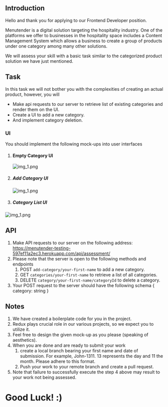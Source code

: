 ## Introduction

Hello and thank you for applying to our Frontend Developer position.

Menutender is a digital solution targeting the
hospitality industry. One of the platforms we offer to businesses in the hospitality space includes a Content Management
System which allows a business to create a group of products under one category among many other solutions.

We will assess your skill with a basic task similar to the categorized product solution we have just mentioned.

## Task

In this task we will not bother you with the complexities of creating an actual product, however, you will

- Make api requests to our server to retrieve list of existing categories and render them on the UI.
- Create a UI to add a new category.
- And implement category deletion.

### UI

You should implement the following mock-ups into user interfaces

1. #### Empty Category UI

   ![img_1.png](public/no_category.png)

2. ##### Add Category UI

   ![img_1.png](public/add_category.png)

3. ##### Category List UI

![img_1.png](public/category_list.png)

## API

1. Make API requests to our server on the following address:
   https://menutender-testing-597ef11a2ec3.herokuapp.com/api/assessment/
2. Please note that the server is open to the following methods and endpoints
   1. POST `add-category/your-first-name` to add a new category.
   2. GET `categories/your-first-name` to retrieve a list of all categories.
   3. DELETE `category/your-first-name/categoryId` to delete a category.
3. Your POST request to the server should have the following schema
   {
   category: string
   }

## Notes

1. We have created a boilerplate code for you in the project.
2. Redux plays crucial role in our various projects, so we expect you to utilize it.
3. Feel free to design the given mock-up as you please (speaking of aesthetics).
4. When you are done and are ready to submit your work
   1. create a local branch bearing your first name and date of submission.
      For example, John-1311. 13 represents the day and 11 the month. Please adhere to this format.
   2. Push your work to your remote branch and create a pull request.
5. Note that failure to successfully execute the step 4 above may result to your work not being assessed.

# Good Luck! :)
